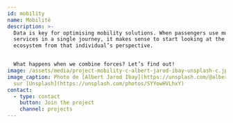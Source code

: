 ```yaml
---
id: mobility
name: Mobilité
description: >-
  Data is key for optimising mobility solutions. When passengers use multiple
  services in a single journey, it makes sense to start looking at the data
  ecosystem from that individual’s perspective.


  What happens when we combine forces? Let’s find out!
image: /assets/media/project-mobility-c-albert-jarod-ibay-unsplash-c.jpeg
image_caption: Photo de [Albert Jarod Ibay](https://unsplash.com/@albertibay)
  sur [Unsplash](https://unsplash.com/photos/SYYowHVLhxY)
contact:
  - type: contact
    button: Join the project
    channel: projects
---
```

